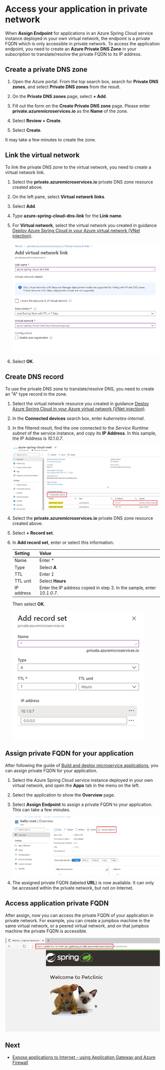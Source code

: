 # Access your application in private network

When **Assign Endpoint** for applications in an Azure Spring Cloud service instance deployed in your own virtual network, the endpoint is a private FQDN which is only accessible in private network. To access the application endpoint, you need to create an **Azure Private DNS Zone** in your subscription to translate/resolve the private FQDN to its IP address.

## Create a private DNS zone

1. Open the Azure portal. From the top search box, search for **Private DNS zones**, and select **Private DNS zones** from the result.

2. On the **Private DNS zones** page, select **+ Add**.

3. Fill out the form on the **Create Private DNS zone** page. Please enter **<span>private.azuremicroservices.io</span>** as the **Name** of the zone.

4. Select **Review + Create**.

5. Select **Create**.

It may take a few minutes to create the zone.

## Link the virtual network

To link the private DNS zone to the virtual network, you need to create a virtual network link.

1. Select the **<span>private.azuremicroservices.io</span>** private DNS zone resource created above.

2. On the left pane, select **Virtual network links**.

3. Select **Add**.

4. Type **azure-spring-cloud-dns-link** for the **Link name**.

5. For **Virtual network**, select the virtual network you created in guidance [Deploy Azure Spring Cloud in your Azure virtual network (VNet injection)](01-deploy-azure-spring-cloud-in-your-vnet.md).

    ![](../../images/manage-virtual-network/private-dns-zone-link.png)

6. Select **OK**.

## Create DNS record

To use the private DNS zone to translate/resolve DNS, you need to create an "A" type record in the zone.

1. Select the virtual network resource you created in guidance [Deploy Azure Spring Cloud in your Azure virtual network (VNet injection)](01-deploy-azure-spring-cloud-in-your-vnet.md).

2. In the **Connected devices** search box, enter *kubernetes-internal*.

3. In the filtered result, find the one connected to the *Service Runtime subnet* of the service instance, and copy its **IP Address**. In this sample, the IP Address is *10.1.0.7*.

    ![](../../images/manage-virtual-network/vnet-search-connected-device.png)

4. Select the **<span>private.azuremicroservices.io</span>** private DNS zone resource created above.

5. Select **+ Record set**.

6. In **Add record set**, enter or select this information:

    |Setting     |Value                                                                      |
    |------------|---------------------------------------------------------------------------|
    |Name        |Enter *\**                                                                 |
    |Type        |Select **A**                                                               |
    |TTL         |Enter *1*                                                                  |
    |TTL unit    |Select **Hours**                                                           |
    |IP address  |Enter the IP address copied in step 3. In the sample, enter *10.1.0.7*.    |

    Then select **OK**.

    ![](../../images/manage-virtual-network/private-dns-zone-add-record.png)

## Assign private FQDN for your application

After following the guide of [Build and deploy microservice applications](https://github.com/Azure/azure-spring-cloud-docs-pr/tree/vnet-injection/docs/manage-virtual-network), you can assign private FQDN for your application.

1. Select the Azure Spring Cloud service instance deployed in your own virtual network, and open the **Apps** tab in the menu on the left.

2. Select the application to show the **Overview** page.

3. Select **Assign Endpoint** to assign a private FQDN to your application. This can take a few minutes.

    ![](../../images/manage-virtual-network/assign-private-fqdn.png)

4. The assigned private FQDN (labeled **URL**) is now available. It can only be accessed within the private network, but not on Internet.

## Access application private FQDN

After assign, now you can access the private FQDN of your application in private network. For example, you can create a jumpbox machine in the same virtual network, or a peered virtual network, and on that jumpbox machine the private FQDN is accessible.

![](../../images/manage-virtual-network/access-app-private-fqdn-in-private-network.png)

## Next

- [Expose applications to Internet - using Application Gateway and Azure Firewall](03-make-your-application-accessible-on-internet-appgw.md)